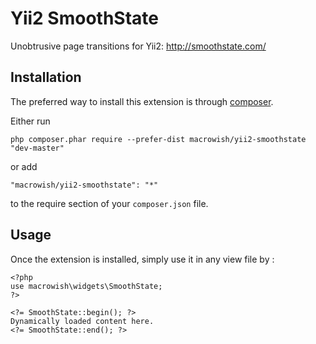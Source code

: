 Yii2 SmoothState
================
Unobtrusive page transitions for Yii2: http://smoothstate.com/

Installation
------------

The preferred way to install this extension is through [composer](http://getcomposer.org/download/).

Either run

```
php composer.phar require --prefer-dist macrowish/yii2-smoothstate "dev-master"
```

or add

```
"macrowish/yii2-smoothstate": "*"
```

to the require section of your `composer.json` file.


Usage
-----

Once the extension is installed, simply use it in any view file by  :

```
<?php
use macrowish\widgets\SmoothState;
?>

<?= SmoothState::begin(); ?>
Dynamically loaded content here.
<?= SmoothState::end(); ?>
```
